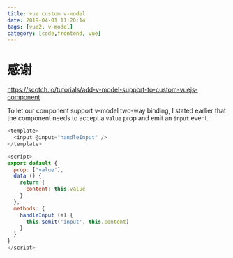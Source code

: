 ```yaml
---
title: vue custom v-model
date: 2019-04-01 11:20:14
tags: [vue2, v-model]
category: [code,frontend, vue]
---
```


# 感谢

https://scotch.io/tutorials/add-v-model-support-to-custom-vuejs-component

To let our component support v-model two-way binding, I stated earlier that the component needs to accept a `value` prop and emit an `input` event.

```js
<template>
  <input @input="handleInput" />
</template>

<script>
export default {
  prop: ['value'],
  data () {
    return {
      content: this.value
    }
  },
  methods: {
    handleInput (e) {
      this.$emit('input', this.content)
    }
  }
}
</script>
```
